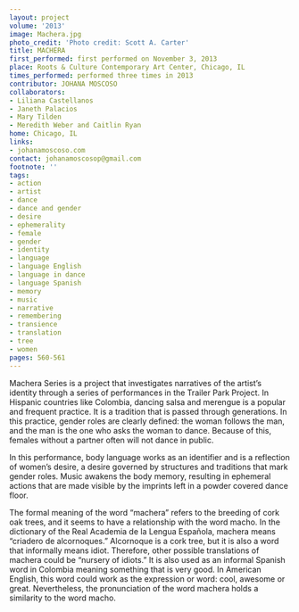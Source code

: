 ```yaml
---
layout: project
volume: '2013'
image: Machera.jpg
photo_credit: 'Photo credit: Scott A. Carter'
title: MACHERA
first_performed: first performed on November 3, 2013
place: Roots & Culture Contemporary Art Center, Chicago, IL
times_performed: performed three times in 2013
contributor: JOHANA MOSCOSO
collaborators:
- Liliana Castellanos
- Janeth Palacios
- Mary Tilden
- Meredith Weber and Caitlin Ryan
home: Chicago, IL
links:
- johanamoscoso.com
contact: johanamoscosop@gmail.com
footnote: ''
tags:
- action
- artist
- dance
- dance and gender
- desire
- ephemerality
- female
- gender
- identity
- language
- language English
- language in dance
- language Spanish
- memory
- music
- narrative
- remembering
- transience
- translation
- tree
- women
pages: 560-561
---
```


Machera Series is a project that investigates narratives of the artist’s identity through a series of performances in the Trailer Park Project. In Hispanic countries like Colombia, dancing salsa and merengue is a popular and frequent practice. It is a tradition that is passed through generations. In this practice, gender roles are clearly defined: the woman follows the man, and the man is the one who asks the woman to dance. Because of this, females without a partner often will not dance in public.

In this performance, body language works as an identifier and is a reflection of women’s desire, a desire governed by structures and traditions that mark gender roles. Music awakens the body memory, resulting in ephemeral actions that are made visible by the imprints left in a powder covered dance floor.

The formal meaning of the word “machera” refers to the breeding of cork oak trees, and it seems to have a relationship with the word macho. In the dictionary of the Real Academia de la Lengua Española, machera means “criadero de alcornoques.” Alcornoque is a cork tree, but it is also a word that informally means idiot. Therefore, other possible translations of machera could be “nursery of idiots.” It is also used as an informal Spanish word in Colombia meaning something that is very good. In American English, this word could work as the expression or word: cool, awesome or great. Nevertheless, the pronunciation of the word machera holds a similarity to the word macho.
